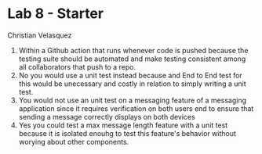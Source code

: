 # Lab 8 - Starter
Christian Velasquez 
1) Within a Github action that runs whenever code is pushed because the testing suite should be automated and make testing consistent among all collaborators that push to a repo.
2) No you would use a unit test instead because and End to End test for this would be unecessary and costly in relation to simply writing a unit test.
3) You would not use an unit test on a messaging feature of a messaging application since it requires verification on both users end to ensure that sending a message correctly displays on both devices
4) Yes you could test a max message length feature with a unit test because it is isolated enouhg to test this feature's behavior without worying about other components.
